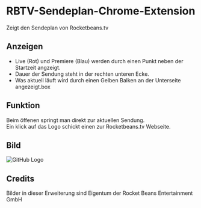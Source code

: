 # RBTV-Sendeplan-Chrome-Extension
Zeigt den Sendeplan von Rocketbeans.tv

## Anzeigen
- Live (Rot) und Premiere (Blau) werden durch einen Punkt neben der Startzeit angzeigt.
- Dauer der Sendung steht in der rechten unteren Ecke.
- Was aktuell läuft wird durch einen Gelben Balken an der Unterseite angezeigt.box

## Funktion
Beim öffenen springt man direkt zur aktuellen Sendung.<br>
Ein klick auf das Logo schickt einen zur Rocketbeans.tv Webseite.

## Bild
![GitHub Logo](http://dl.tiborius.de/img_chrome_1.png)

## Credits
Bilder in dieser Erweiterung sind Eigentum der Rocket Beans Entertainment GmbH
